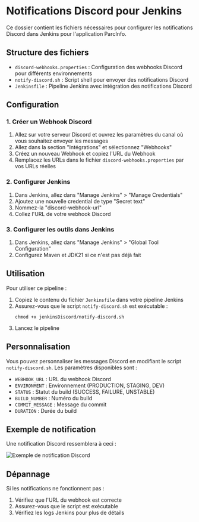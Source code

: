 # Notifications Discord pour Jenkins

Ce dossier contient les fichiers nécessaires pour configurer les notifications Discord dans Jenkins pour l'application ParcInfo.

## Structure des fichiers

- `discord-webhooks.properties` : Configuration des webhooks Discord pour différents environnements
- `notify-discord.sh` : Script shell pour envoyer des notifications Discord
- `Jenkinsfile` : Pipeline Jenkins avec intégration des notifications Discord

## Configuration

### 1. Créer un Webhook Discord

1. Allez sur votre serveur Discord et ouvrez les paramètres du canal où vous souhaitez envoyer les messages
2. Allez dans la section "Intégrations" et sélectionnez "Webhooks"
3. Créez un nouveau Webhook et copiez l'URL du Webhook
4. Remplacez les URLs dans le fichier `discord-webhooks.properties` par vos URLs réelles

### 2. Configurer Jenkins

1. Dans Jenkins, allez dans "Manage Jenkins" > "Manage Credentials"
2. Ajoutez une nouvelle credential de type "Secret text"
3. Nommez-la "discord-webhook-url"
4. Collez l'URL de votre webhook Discord

### 3. Configurer les outils dans Jenkins

1. Dans Jenkins, allez dans "Manage Jenkins" > "Global Tool Configuration"
2. Configurez Maven et JDK21 si ce n'est pas déjà fait

## Utilisation

Pour utiliser ce pipeline :

1. Copiez le contenu du fichier `Jenkinsfile` dans votre pipeline Jenkins
2. Assurez-vous que le script `notify-discord.sh` est exécutable :
   ```
   chmod +x jenkinsDiscord/notify-discord.sh
   ```
3. Lancez le pipeline

## Personnalisation

Vous pouvez personnaliser les messages Discord en modifiant le script `notify-discord.sh`. Les paramètres disponibles sont :

- `WEBHOOK_URL` : URL du webhook Discord
- `ENVIRONMENT` : Environnement (PRODUCTION, STAGING, DEV)
- `STATUS` : Statut du build (SUCCESS, FAILURE, UNSTABLE)
- `BUILD_NUMBER` : Numéro du build
- `COMMIT_MESSAGE` : Message du commit
- `DURATION` : Durée du build

## Exemple de notification

Une notification Discord ressemblera à ceci :

![Exemple de notification Discord](https://i.imgur.com/example.png)

## Dépannage

Si les notifications ne fonctionnent pas :

1. Vérifiez que l'URL du webhook est correcte
2. Assurez-vous que le script est exécutable
3. Vérifiez les logs Jenkins pour plus de détails 